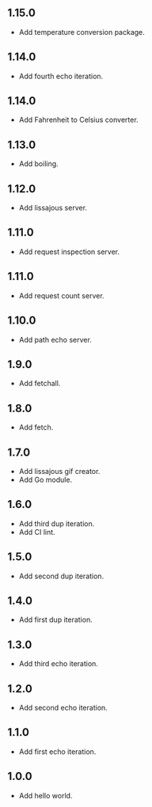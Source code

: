 ## 1.15.0
* Add temperature conversion package.

## 1.14.0
* Add fourth echo iteration.

## 1.14.0
* Add Fahrenheit to Celsius converter.

## 1.13.0
* Add boiling.

## 1.12.0
* Add lissajous server.

## 1.11.0
* Add request inspection server.

## 1.11.0
* Add request count server.

## 1.10.0
* Add path echo server.

## 1.9.0
* Add fetchall.

## 1.8.0
* Add fetch.

## 1.7.0
* Add lissajous gif creator.
* Add Go module.

## 1.6.0
* Add third dup iteration.
* Add CI lint.

## 1.5.0
* Add second dup iteration.

## 1.4.0
* Add first dup iteration.

## 1.3.0
* Add third echo iteration.

## 1.2.0
* Add second echo iteration.

## 1.1.0
* Add first echo iteration.

## 1.0.0
* Add hello world.
